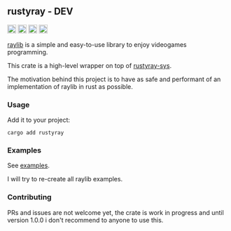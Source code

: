 ## rustyray - DEV

[<img alt="github" src="https://img.shields.io/badge/github-wizzymore/rustyray-8da0cb?style=for-the-badge&labelColor=555555&logo=github" height="20">](https://github.com/wizzymore/rustyray)
[<img alt="crates.io" src="https://img.shields.io/crates/v/rustyray.svg?style=for-the-badge&color=fc8d62&logo=rust" height="20">](https://crates.io/crates/rustyray)
[<img alt="docs.rs" src="https://img.shields.io/badge/docs.rs-rustyray-66c2a5?style=for-the-badge&labelColor=555555&logo=docs.rs" height="20">](https://docs.rs/rustyray)
[<img alt="build status" src="https://img.shields.io/github/actions/workflow/status/wizzymore/rustyray/ci.yml?branch=master&style=for-the-badge" height="20">](https://github.com/wizzymore/rustyray/actions?query=branch%3Amaster)

[raylib](https://github.com/raysan5/raylib) is a simple and easy-to-use library to enjoy videogames programming.

This crate is a high-level wrapper on top of [rustyray-sys](https://github.com/wizzymore/rustyray/tree/master/rustyray-sys).

The motivation behind this project is to have as safe and performant of an implementation of raylib in rust as possible.

### Usage

Add it to your project:

```shell
cargo add rustyray
```

### Examples

See [examples](https://github.com/wizzymore/rustyray/tree/master/rustyray/examples).

I will try to re-create all raylib examples.

### Contributing

PRs and issues are not welcome yet, the crate is work in progress and until version 1.0.0 i don't recommend to anyone to use this.
